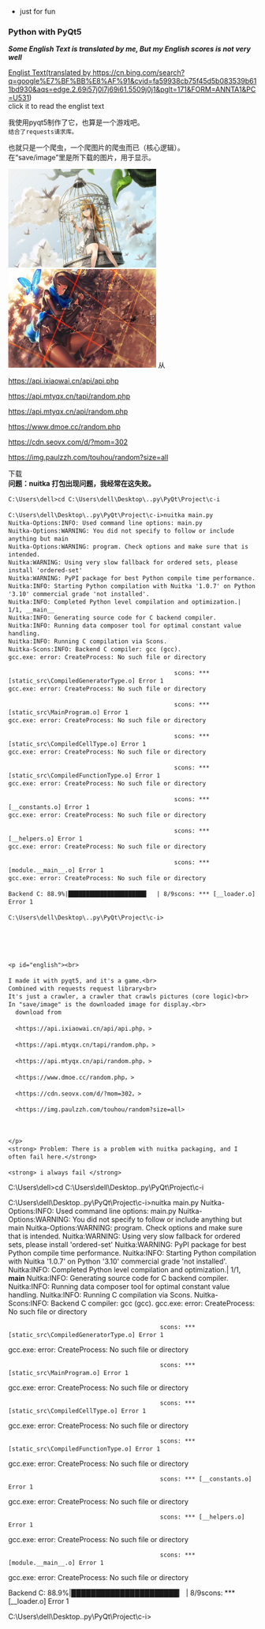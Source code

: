 
- just for fun  
### Python with PyQt5
***Some English Text is translated by me, But my English scores is not very well***  

<a href="#english">Englist Text(translated by <https://cn.bing.com/search?q=google%E7%BF%BB%E8%AF%91&cvid=fa59938cb75f45d5b083539b611bd930&aqs=edge.2.69i57j0l7j69i61.5509j0j1&pglt=171&FORM=ANNTA1&PC=U531>)<br>click it to read the englist text</a>

我使用pyqt5制作了它，也算是一个游戏吧。  
`结合了requests请求库。`

也就只是一个爬虫，一个爬图片的爬虫而已（核心逻辑）。  
在“save/image”里是所下载的图片，用于显示。

<!--![](https://github.com/Lro-Steven-aq/1/blob/main/save/image/005BYqpgly1frn98tewvfj31hc0u0doj.jpg.png)
![](https://github.com/Lro-Steven-aq/1/blob/main/save/image/0072Vf1pgy1fodqiavi9zj31kw0uzhdx.jpg.png)-->
<img src="https://github.com/Lro-Steven-aq/1/blob/main/save/image/005BYqpgly1frn98tewvfj31hc0u0doj.jpg.png" width="300" height="200"><img src="https://github.com/Lro-Steven-aq/1/blob/main/save/image/0072Vf1pgy1fodqiavi9zj31kw0uzhdx.jpg.png" width="300" height="200">
从  
  
  <https://api.ixiaowai.cn/api/api.php>   
    
  <https://api.mtyqx.cn/tapi/random.php>  
    
  <https://api.mtyqx.cn/api/random.php>  
    
  <https://www.dmoe.cc/random.php>  
    
  <https://cdn.seovx.com/d/?mom=302>  
    
  <https://img.paulzzh.com/touhou/random?size=all>  
      
下载  
<strong> 问题：nuitka 打包出现问题，我经常在这失败。</strong>  
```
C:\Users\dell>cd C:\Users\dell\Desktop\..py\PyQt\Project\c-i

C:\Users\dell\Desktop\..py\PyQt\Project\c-i>nuitka main.py
Nuitka-Options:INFO: Used command line options: main.py
Nuitka-Options:WARNING: You did not specify to follow or include anything but main
Nuitka-Options:WARNING: program. Check options and make sure that is intended.
Nuitka:WARNING: Using very slow fallback for ordered sets, please install 'ordered-set'
Nuitka:WARNING: PyPI package for best Python compile time performance.
Nuitka:INFO: Starting Python compilation with Nuitka '1.0.7' on Python '3.10' commercial grade 'not installed'.
Nuitka:INFO: Completed Python level compilation and optimization.| 1/1, __main__
Nuitka:INFO: Generating source code for C backend compiler.
Nuitka:INFO: Running data composer tool for optimal constant value handling.
Nuitka:INFO: Running C compilation via Scons.
Nuitka-Scons:INFO: Backend C compiler: gcc (gcc).
gcc.exe: error: CreateProcess: No such file or directory

                                               scons: *** [static_src\CompiledGeneratorType.o] Error 1
gcc.exe: error: CreateProcess: No such file or directory

                                               scons: *** [static_src\MainProgram.o] Error 1
gcc.exe: error: CreateProcess: No such file or directory

                                               scons: *** [static_src\CompiledCellType.o] Error 1
gcc.exe: error: CreateProcess: No such file or directory

                                               scons: *** [static_src\CompiledFunctionType.o] Error 1
gcc.exe: error: CreateProcess: No such file or directory

                                               scons: *** [__constants.o] Error 1
gcc.exe: error: CreateProcess: No such file or directory

                                               scons: *** [__helpers.o] Error 1
gcc.exe: error: CreateProcess: No such file or directory

                                               scons: *** [module.__main__.o] Error 1
gcc.exe: error: CreateProcess: No such file or directory

Backend C: 88.9%|██████████████████████▏  | 8/9scons: *** [__loader.o] Error 1

C:\Users\dell\Desktop\..py\PyQt\Project\c-i>
  
  
  
  

<p id="english"><br>
  
I made it with pyqt5, and it's a game.<br>
Combined with requests request library<br>
It's just a crawler, a crawler that crawls pictures (core logic)<br>
In "save/image" is the downloaded image for display.<br>
  download from  
  
  <https://api.ixiaowai.cn/api/api.php，>   
    
  <https://api.mtyqx.cn/tapi/random.php，>  
    
  <https://api.mtyqx.cn/api/random.php，>  
    
  <https://www.dmoe.cc/random.php，>  
    
  <https://cdn.seovx.com/d/?mom=302，>  
    
  <https://img.paulzzh.com/touhou/random?size=all>  
      


</p>
<strong> Problem: There is a problem with nuitka packaging, and I often fail here.</strong>  

<strong> i always fail </strong>  

```
C:\Users\dell>cd C:\Users\dell\Desktop\..py\PyQt\Project\c-i

C:\Users\dell\Desktop\..py\PyQt\Project\c-i>nuitka main.py
Nuitka-Options:INFO: Used command line options: main.py
Nuitka-Options:WARNING: You did not specify to follow or include anything but main
Nuitka-Options:WARNING: program. Check options and make sure that is intended.
Nuitka:WARNING: Using very slow fallback for ordered sets, please install 'ordered-set'
Nuitka:WARNING: PyPI package for best Python compile time performance.
Nuitka:INFO: Starting Python compilation with Nuitka '1.0.7' on Python '3.10' commercial grade 'not installed'.
Nuitka:INFO: Completed Python level compilation and optimization.| 1/1, __main__
Nuitka:INFO: Generating source code for C backend compiler.
Nuitka:INFO: Running data composer tool for optimal constant value handling.
Nuitka:INFO: Running C compilation via Scons.
Nuitka-Scons:INFO: Backend C compiler: gcc (gcc).
gcc.exe: error: CreateProcess: No such file or directory

                                               scons: *** [static_src\CompiledGeneratorType.o] Error 1
gcc.exe: error: CreateProcess: No such file or directory

                                               scons: *** [static_src\MainProgram.o] Error 1
gcc.exe: error: CreateProcess: No such file or directory

                                               scons: *** [static_src\CompiledCellType.o] Error 1
gcc.exe: error: CreateProcess: No such file or directory

                                               scons: *** [static_src\CompiledFunctionType.o] Error 1
gcc.exe: error: CreateProcess: No such file or directory

                                               scons: *** [__constants.o] Error 1
gcc.exe: error: CreateProcess: No such file or directory

                                               scons: *** [__helpers.o] Error 1
gcc.exe: error: CreateProcess: No such file or directory

                                               scons: *** [module.__main__.o] Error 1
gcc.exe: error: CreateProcess: No such file or directory

Backend C: 88.9%|██████████████████████▏  | 8/9scons: *** [__loader.o] Error 1

C:\Users\dell\Desktop\..py\PyQt\Project\c-i>
```
